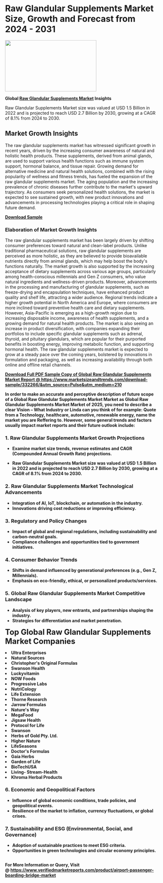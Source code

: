<H1>Raw Glandular Supplements Market Size, Growth and Forecast from 2024 - 2031</H1><img class="aligncenter size-medium wp-image-584254" src="https://thirdeyenews.in/wp-content/uploads/2024/09/Global-Market-Research-300x168.jpeg" alt="" width="300" height="168" /><p><strong>Global&nbsp;<a href="https://www.marketsizeandtrends.com/download-sample/332266/&amp;utm_source=Pulse&amp;utm_medium=210">Raw Glandular Supplements Market</a> Insights</strong></p><p>Raw Glandular Supplements Market size was valued at USD 1.5 Billion in 2022 and is projected to reach USD 2.7 Billion by 2030, growing at a CAGR of 8.1% from 2024 to 2030.</p><p><h2>Market Growth Insights</h2> The raw glandular supplements market has witnessed significant growth in recent years, driven by the increasing consumer awareness of natural and holistic health products. These supplements, derived from animal glands, are used to support various health functions such as immune system support, hormonal balance, and tissue repair. Growing demand for alternative medicine and natural health solutions, combined with the rising popularity of wellness and fitness trends, has fueled the expansion of the raw glandular supplements market. The aging population and the increasing prevalence of chronic diseases further contribute to the market's upward trajectory. As consumers seek personalized health solutions, the market is expected to see sustained growth, with new product innovations and advancements in processing technologies playing a critical role in shaping future demand. <p><strong><a href="#">Download Sample</a></strong></p> <h3>Elaboration of Market Growth Insights</h3> The raw glandular supplements market has been largely driven by shifting consumer preferences toward natural and clean-label products. Unlike traditional pharmaceutical solutions, raw glandular supplements are perceived as more holistic, as they are believed to provide bioavailable nutrients directly from animal glands, which may help boost the body's functions naturally. The market growth is also supported by the increasing acceptance of dietary supplements across various age groups, particularly among health-conscious millennials and Gen Z consumers, who value natural ingredients and wellness-driven products. Moreover, advancements in the processing and manufacturing of glandular supplements, such as freeze-drying and encapsulation techniques, have enhanced product quality and shelf life, attracting a wider audience. Regional trends indicate a higher growth potential in North America and Europe, where consumers are more inclined toward preventive health care and dietary supplements. However, Asia-Pacific is emerging as a high-growth region due to increasing disposable income, awareness of health supplements, and a growing demand for natural health products. The market is also seeing an increase in product diversification, with companies expanding their portfolios to include specific glandular supplements such as adrenal, thyroid, and pituitary glandulars, which are popular for their purported benefits in boosting energy, improving metabolic function, and supporting hormonal health. The raw glandular supplements market is expected to grow at a steady pace over the coming years, bolstered by innovations in formulation and packaging, as well as increasing availability through both online and offline retail channels. <p><strong><a href="#"></p><p><span class=""><strong>Download Full PDF Sample Copy of Global Raw Glandular Supplements Market Report</strong> @ <a href="https://www.marketsizeandtrends.com/download-sample/332266/&amp;utm_source=Pulse&amp;utm_medium=210" target="_blank">https://www.marketsizeandtrends.com/download-sample/332266/&amp;utm_source=Pulse&amp;utm_medium=210</a></span></p><p>In order to make an accurate and perceptive description of future scope of a Global&nbsp;Raw Glandular Supplements Market Market as Global&nbsp;Raw Glandular Supplements Market Market of 2025, you need to describe a clear Vision &ndash; What Industry or Linda can you think of for example: Quote from a Technology, healthcare, automotive, renewable energy, name the market you are Reffering to. However, some general trends and factors usually impact market reports and their future outlook include:</p><h3>1.&nbsp;<strong>Raw Glandular Supplements Market Growth Projections</strong></h3><ul><li>Examine market size trends, revenue estimates and CAGR (Compounded Annual Growth Rate) projections.</li><li><p>Raw Glandular Supplements Market size was valued at USD 1.5 Billion in 2022 and is projected to reach USD 2.7 Billion by 2030, growing at a CAGR of 8.1% from 2024 to 2030.</p></li></ul><h3>2.&nbsp;<strong>Raw Glandular Supplements Market Technological Advancements</strong></h3><ul><li>Integration of AI, IoT, blockchain, or automation in the industry.</li><li>Innovations driving cost reductions or improving efficiency.</li></ul><h3>3.&nbsp;<strong>Regulatory and Policy Changes</strong></h3><ul><li>Impact of global and regional regulations, including sustainability and carbon-neutral goals.</li><li>Compliance challenges and opportunities tied to government initiatives.</li></ul><h3>4.&nbsp;<strong>Consumer Behavior Trends</strong></h3><ul><li>Shifts in demand influenced by generational preferences (e.g., Gen Z, Millennials).</li><li>Emphasis on eco-friendly, ethical, or personalized products/services.</li></ul><h3>5.&nbsp;<strong>Global Raw Glandular Supplements Market Competitive Landscape</strong></h3><ul><li>Analysis of key players, new entrants, and partnerships shaping the industry.</li><li>Strategies for differentiation and market penetration.</li></ul><p data-pm-slice="1 1 []"><span style="color: inherit; font-family: inherit; font-size: 25px;">Top Global Raw Glandular Supplements Market Companies</span></p><div class="" data-test-id=""><p><li>Ultra Enterprises</li><li> Natural Sources</li><li> Christopher's Original Formulas</li><li> Swanson Health</li><li> Luckyvitamin</li><li> NOW Foods</li><li> Progressive Labs</li><li> NutriCology</li><li> Life Extension</li><li> Thorne Research</li><li> Jarrow Formulas</li><li> Nature's Way</li><li> MegaFood</li><li> Jigsaw Health</li><li> Protocol for Life</li><li> Swanson</li><li> Herbs of Gold Pty. Ltd.</li><li> Higher Nature</li><li> LifeSeasons</li><li> Doctor's Formulas</li><li> Gaia Herbs</li><li> Garden of Life</li><li> BioTechUSA</li><li> Living- Stream-Health</li><li> Khroma Herbal Products</li></p></div><h3>6.&nbsp;<strong>Economic and Geopolitical Factors</strong></h3><ul><li>Influence of global economic conditions, trade policies, and geopolitical events.</li><li>Resilience of the market to inflation, currency fluctuations, or global crises.</li></ul><h3>7.&nbsp;<strong>Sustainability and ESG (Environmental, Social, and Governance)</strong></h3><ul><li>Adoption of sustainable practices to meet ESG criteria.</li><li>Opportunities in green technologies and circular economy principles.</li></ul><h2><strong style="font-size: 14px;">For More Information or Query, Visit @&nbsp;</strong><a style="background-color: #ffffff; font-size: 14px;" href="https://www.marketsizeandtrends.com/report/raw-glandular-supplements-market/" target="_blank">https://www.verifiedmarketreports.com/product/airport-passenger-boarding-bridge-market</a></h2>
